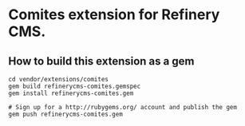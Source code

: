 # Comites extension for Refinery CMS.

## How to build this extension as a gem

    cd vendor/extensions/comites
    gem build refinerycms-comites.gemspec
    gem install refinerycms-comites.gem

    # Sign up for a http://rubygems.org/ account and publish the gem
    gem push refinerycms-comites.gem